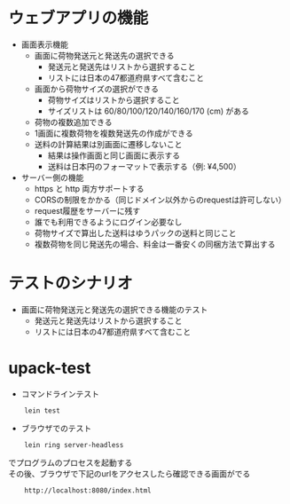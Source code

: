 # ウェブアプリの機能
- 画面表示機能
  - 画面に荷物発送元と発送先の選択できる
    - 発送元と発送先はリストから選択すること
    - リストには日本の47都道府県すべて含むこと
  - 画面から荷物サイズの選択ができる
    - 荷物サイズはリストから選択すること
    - サイズリストは 60/80/100/120/140/160/170 (cm) がある
  - 荷物の複数追加できる
  - 1画面に複数荷物を複数発送先の作成ができる
  - 送料の計算結果は別画面に遷移しないこと
    - 結果は操作画面と同じ画面に表示する
    - 送料は日本円のフォーマットで表示する（例: &yen;4,500）
- サーバー側の機能
  - https と http 両方サポートする
  - CORSの制限をかかる（同じドメイン以外からのrequestは許可しない）
  - request履歴をサーバーに残す
  - 誰でも利用できるようにログイン必要なし
  - 荷物サイズで算出した送料はゆうパックの送料と同じこと
  - 複数荷物を同じ発送先の場合、料金は一番安くの同梱方法で算出する

# テストのシナリオ
- 画面に荷物発送元と発送先の選択できる機能のテスト
  - 発送元と発送先はリストから選択すること
  - リストには日本の47都道府県すべて含むこと


# upack-test
- コマンドラインテスト
```
    lein test
```

- ブラウザでのテスト
```
    lein ring server-headless
```
でプログラムのプロセスを起動する  
その後、ブラウザで下記のurlをアクセスしたら確認できる画面がでる
```
    http://localhost:8080/index.html
```
